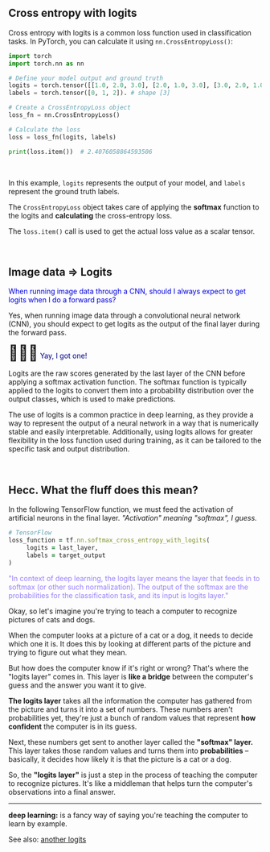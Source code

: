 ## Cross entropy with logits

Cross entropy with logits is a common loss function used in classification tasks. In PyTorch, you can calculate it using `nn.CrossEntropyLoss()`:

```python
import torch
import torch.nn as nn

# Define your model output and ground truth
logits = torch.tensor([[1.0, 2.0, 3.0], [2.0, 1.0, 3.0], [3.0, 2.0, 1.0]]). # shape [3, 3]
labels = torch.tensor([0, 1, 2]). # shape [3]

# Create a CrossEntropyLoss object
loss_fn = nn.CrossEntropyLoss()

# Calculate the loss
loss = loss_fn(logits, labels)

print(loss.item())  # 2.4076058864593506
```

<br>

In this example, `logits` represents the output of your model, and `labels` represent the ground truth labels.

The `CrossEntropyLoss` object takes care of applying the **softmax** function to the logits and **calculating** the cross-entropy loss.

The `loss.item()` call is used to get the actual loss value as a scalar tensor.

<br>

## Image data => Logits

<span style="color:#0000dd;">When running image data through a CNN, should I always expect to get logits when I do a forward pass?</span>

Yes, when running image data through a convolutional neural network (CNN), you should expect to get logits as the output of the final layer during the forward pass.

<span style="font-size:30px;">🤘🏻🎸</span> <span style="color:#000088;">Yay, I got one!</span>

Logits are the raw scores generated by the last layer of the CNN before applying a softmax activation function. The softmax function is typically applied to the logits to convert them into a probability distribution over the output classes, which is used to make predictions.

The use of logits is a common practice in deep learning, as they provide a way to represent the output of a neural network in a way that is numerically stable and easily interpretable. Additionally, using logits allows for greater flexibility in the loss function used during training, as it can be tailored to the specific task and output distribution.

<br>

## Hecc. What the fluff does this mean?

<!--[What is the meaning of the word logits in TensorFlow?](https://stackoverflow.com/questions/41455101/what-is-the-meaning-of-the-word-logits-in-tensorflow)-->

In the following TensorFlow function, we must feed the activation of artificial neurons in the final layer.  *"Activation" meaning "softmax", I guess.*

```ruby
# TensorFlow
loss_function = tf.nn.softmax_cross_entropy_with_logits(
     logits = last_layer,
     labels = target_output
)
```

<span style="color:#997fff;">"In context of deep learning, the logits layer means the layer that feeds in to softmax (or other such normalization). The output of the softmax are the probabilities for the classification task, and its input is logits layer."</span>

Okay, so let's imagine you're trying to teach a computer to recognize pictures of cats and dogs.

When the computer looks at a picture of a cat or a dog, it needs to decide which one it is. It does this by looking at different parts of the picture and trying to figure out what they mean.

But how does the computer know if it's right or wrong? That's where the "logits layer" comes in. This layer is **like a bridge** between the computer's guess and the answer you want it to give.

**The logits layer** takes all the information the computer has gathered from the picture and turns it into a set of numbers. These numbers aren't probabilities yet, they're just a bunch of random values that represent **how confident** the computer is in its guess.

Next, these numbers get sent to another layer called the **"softmax" layer.** This layer takes those random values and turns them into **probabilities** &ndash; basically, it decides how likely it is that the picture is a cat or a dog.

So, the **"logits layer"** is just a step in the process of teaching the computer to recognize pictures. It's like a middleman that helps turn the computer's observations into a final answer.

<hr>

**deep learning:** is a fancy way of saying you're teaching the computer to learn by example.

See also: <a href="../../docs/logits.md">another logits</a>

<br>
